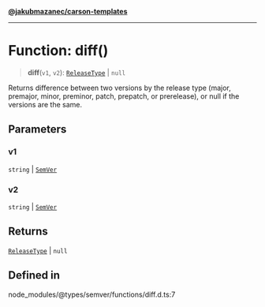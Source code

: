 [**@jakubmazanec/carson-templates**](../../../README.md)

---

# Function: diff()

> **diff**(`v1`, `v2`): [`ReleaseType`](../type-aliases/ReleaseType.md) \| `null`

Returns difference between two versions by the release type (major, premajor, minor, preminor,
patch, prepatch, or prerelease), or null if the versions are the same.

## Parameters

### v1

`string` | [`SemVer`](../classes/SemVer.md)

### v2

`string` | [`SemVer`](../classes/SemVer.md)

## Returns

[`ReleaseType`](../type-aliases/ReleaseType.md) \| `null`

## Defined in

node_modules/@types/semver/functions/diff.d.ts:7

